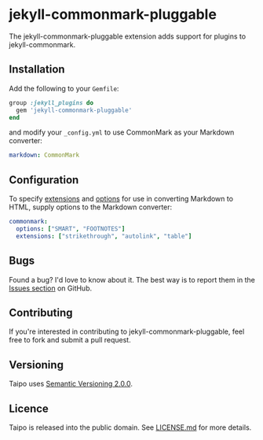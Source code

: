 # jekyll-commonmark-pluggable

The jekyll-commonmark-pluggable extension adds support for plugins to
jekyll-commonmark.

## Installation

Add the following to your `Gemfile`:

```ruby
group :jekyll_plugins do
  gem 'jekyll-commonmark-pluggable'
end
```

and modify your `_config.yml` to use CommonMark as your Markdown converter:

```yaml
markdown: CommonMark
```

## Configuration

To specify [extensions](https://github.com/gjtorikian/commonmarker#extensions)
and [options](https://github.com/gjtorikian/commonmarker#options) for use in
converting Markdown to HTML, supply options to the Markdown converter:

```yaml
commonmark:
  options: ["SMART", "FOOTNOTES"]
  extensions: ["strikethrough", "autolink", "table"]
```

## Bugs

Found a bug? I'd love to know about it. The best way is to report them in the
[Issues section][ghi] on GitHub.

[ghi]: https://github.com/pyrmont/jekyll-commonmark-pluggable/issues

## Contributing

If you're interested in contributing to jekyll-commonmark-pluggable, feel free
to fork and submit a pull request.

## Versioning

Taipo uses [Semantic Versioning 2.0.0][sv2].

[sv2]: http://semver.org/

## Licence

Taipo is released into the public domain. See [LICENSE.md][lc] for more details.

[lc]: https://github.com/pyrmont/taipo/blob/master/LICENSE.md
